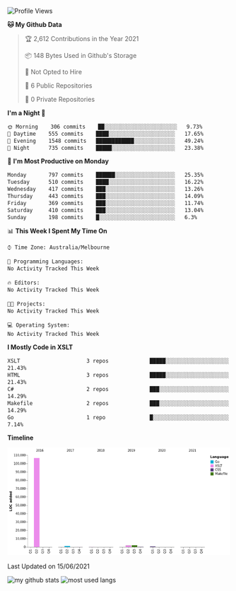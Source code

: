 <!--START_SECTION:waka-->
![Profile Views](http://img.shields.io/badge/Profile%20Views-0-blue)

**🐱 My Github Data** 

> 🏆 2,612 Contributions in the Year 2021
 > 
> 📦 148 Bytes Used in Github's Storage 
 > 
> 🚫 Not Opted to Hire
 > 
> 📜 6 Public Repositories 
 > 
> 🔑 0 Private Repositories  
 > 
**I'm a Night 🦉** 

```text
🌞 Morning    306 commits    ██░░░░░░░░░░░░░░░░░░░░░░░   9.73% 
🌆 Daytime    555 commits    ████░░░░░░░░░░░░░░░░░░░░░   17.65% 
🌃 Evening    1548 commits   ████████████░░░░░░░░░░░░░   49.24% 
🌙 Night      735 commits    █████░░░░░░░░░░░░░░░░░░░░   23.38%

```
📅 **I'm Most Productive on Monday** 

```text
Monday       797 commits    ██████░░░░░░░░░░░░░░░░░░░   25.35% 
Tuesday      510 commits    ████░░░░░░░░░░░░░░░░░░░░░   16.22% 
Wednesday    417 commits    ███░░░░░░░░░░░░░░░░░░░░░░   13.26% 
Thursday     443 commits    ███░░░░░░░░░░░░░░░░░░░░░░   14.09% 
Friday       369 commits    ███░░░░░░░░░░░░░░░░░░░░░░   11.74% 
Saturday     410 commits    ███░░░░░░░░░░░░░░░░░░░░░░   13.04% 
Sunday       198 commits    █░░░░░░░░░░░░░░░░░░░░░░░░   6.3%

```


📊 **This Week I Spent My Time On** 

```text
⌚︎ Time Zone: Australia/Melbourne

💬 Programming Languages: 
No Activity Tracked This Week

🔥 Editors: 
No Activity Tracked This Week

🐱‍💻 Projects: 
No Activity Tracked This Week

💻 Operating System: 
No Activity Tracked This Week

```

**I Mostly Code in XSLT** 

```text
XSLT                     3 repos             █████░░░░░░░░░░░░░░░░░░░░   21.43% 
HTML                     3 repos             █████░░░░░░░░░░░░░░░░░░░░   21.43% 
C#                       2 repos             ███░░░░░░░░░░░░░░░░░░░░░░   14.29% 
Makefile                 2 repos             ███░░░░░░░░░░░░░░░░░░░░░░   14.29% 
Go                       1 repo              █░░░░░░░░░░░░░░░░░░░░░░░░   7.14%

```


**Timeline**

![Chart not found](https://raw.githubusercontent.com/opoudjis/opoudjis/main/charts/bar_graph.png) 


 Last Updated on 15/06/2021
<!--END_SECTION:waka-->


![my github stats](https://github-readme-stats.vercel.app/api?username=opoudjis&show_icons=true&theme=tokyonight&line_height=27)
![most used langs](https://github-readme-stats.vercel.app/api/top-langs/?username=opoudjis&hide=css,html&theme=tokyonight)

<!--
**opoudjis/opoudjis** is a ✨ _special_ ✨ repository because its `README.md` (this file) appears on your GitHub profile.

Here are some ideas to get you started:

- 🔭 I’m currently working on ...
- 🌱 I’m currently learning ...
- 👯 I’m looking to collaborate on ...
- 🤔 I’m looking for help with ...
- 💬 Ask me about ...
- 📫 How to reach me: ...
- 😄 Pronouns: ...
- ⚡ Fun fact: ...
-->

